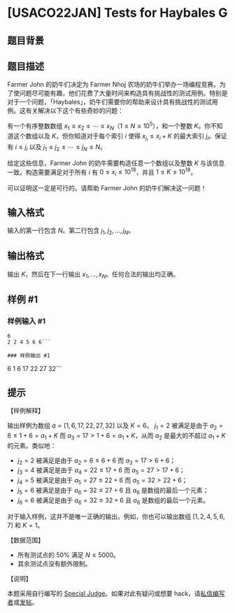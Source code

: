 # [USACO22JAN] Tests for Haybales G

## 题目背景



## 题目描述

Farmer John 的奶牛们决定为 Farmer Nhoj 农场的奶牛们举办一场编程竞赛。为了使问题尽可能有趣，他们花费了大量时间来构造具有挑战性的测试用例。特别是对于一个问题，「Haybales」，奶牛们需要你的帮助来设计具有挑战性的测试用例。这有关解决以下这个有些奇妙的问题：

有一个有序整数数组 $x_1 \leq x_2 \leq \dotsb \leq x_N$（$1 \leq N \leq 10^5$），和一个整数 $K$。你不知道这个数组以及 $K$，但你知道对于每个索引 $i$ 使得 $x_{j_i} \leq x_i + K$ 的最大索引 $j_i$。保证有 $i\le j_i$ 以及 $j_1\le j_2\le \cdots \le j_N\le N$。

给定这些信息，Farmer John 的奶牛需要构造任意一个数组以及整数 $K$ 与该信息一致。构造需要满足对于所有 $i$ 有 $0 \leq x_i \leq 10^{18}$，并且 $1 \leq K \leq 10^{18}$。

可以证明这一定是可行的。请帮助 Farmer John 的奶牛们解决这一问题！

## 输入格式

输入的第一行包含 $N$。第二行包含 $j_1,j_2,\ldots,j_N$。

## 输出格式

输出 $K$，然后在下一行输出 $x_1,\ldots,x_N$。任何合法的输出均正确。

## 样例 #1

### 样例输入 #1
```
6
2 2 4 5 6 6```

### 样例输出 #1

```
6
1
6
17
22
27
32```

## 提示

【样例解释】

输出样例为数组 $a=[1,6,17,22,27,32]$ 以及 $K=6$。 $j_1=2$ 被满足是由于 $a_2=6 \le 1+6=a_1+K$ 而 $a_3=17>1+6=a_1+K$，从而 $a_2$ 是最大的不超过 $a_1+K$ 的元素。类似地：

- $j_2=2$ 被满足是由于 $a_2=6 \le 6+6$ 而 $a_3=17>6+6$；
- $j_3=4$ 被满足是由于 $a_4=22 \le 17+6$ 而 $a_5=27>17+6$；
- $j_4=5$ 被满足是由于 $a_5=27 \le 22+6$ 而 $a_5=32>22+6$；
- $j_5=6$ 被满足是由于 $a_6=32 \le 27+6$ 且 $a_6$ 是数组的最后一个元素；
- $j_6=6$ 被满足是由于 $a_6=32 \le 32+6$ 且 $a_6$ 是数组的最后一个元素。

对于输入样例，这并不是唯一正确的输出。例如，你也可以输出数组 $[1,2,4,5,6,7]$ 和 $K=1$。

【数据范围】

- 所有测试点的 $50\%$ 满足 $N \le 5000$。
- 其余测试点没有额外限制。

【说明】

本题采用自行编写的 [Special Judge](https://www.luogu.com.cn/paste/kzgvkesl)。如果对此有疑问或想要 hack，请[私信编写者](https://www.luogu.com.cn/chat?uid=137367)或[发帖](https://www.luogu.com.cn/discuss/lists?forumname=P8098)。
